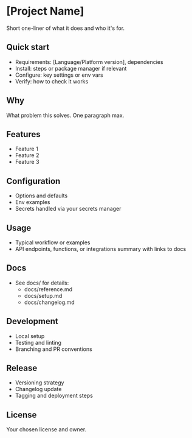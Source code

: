# [Project Name]

Short one-liner of what it does and who it's for.

## Quick start

- Requirements: [Language/Platform version], dependencies
- Install: steps or package manager if relevant
- Configure: key settings or env vars
- Verify: how to check it works

## Why

What problem this solves. One paragraph max.

## Features

- Feature 1
- Feature 2
- Feature 3

## Configuration

- Options and defaults
- Env examples
- Secrets handled via your secrets manager

## Usage

- Typical workflow or examples
- API endpoints, functions, or integrations summary with links to docs

## Docs

- See docs/ for details:
    - docs/reference.md
    - docs/setup.md
    - docs/changelog.md

## Development

- Local setup
- Testing and linting
- Branching and PR conventions

## Release

- Versioning strategy
- Changelog update
- Tagging and deployment steps

## License

Your chosen license and owner.
